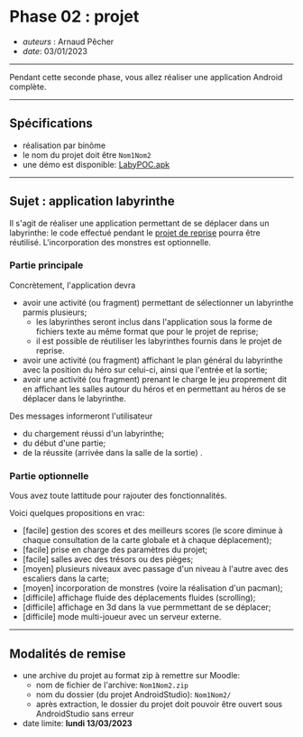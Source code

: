 # Phase 02 : projet

* *auteurs* : Arnaud Pêcher
* *date*: 03/01/2023

---

Pendant cette seconde phase, vous allez réaliser une application Android complète.

---

## Spécifications

* réalisation par binôme
* le nom du projet doit être `Nom1Nom2`
* une démo est disponible: [LabyPOC.apk](../demo/LabyPOC.apk)

---

## Sujet : application labyrinthe

Il s'agit de réaliser une application permettant de se déplacer dans un labyrinthe: le code effectué pendant le [projet de reprise](https://moodle1.u-bordeaux.fr/course/view.php?id=8869) pourra être réutilisé. L'incorporation des monstres est optionnelle.



### Partie principale

Concrètement, l'application devra
* avoir une activité (ou fragment) permettant de sélectionner un labyrinthe parmis plusieurs;
    * les labyrinthes seront inclus dans l'application sous la forme de fichiers texte au même format que pour le projet de reprise;
    * il est possible de réutiliser les labyrinthes fournis dans le projet de reprise.
* avoir une activité (ou fragment) affichant le plan général du labyrinthe avec la position du héro sur celui-ci, ainsi que l'entrée et la sortie;
* avoir une activité (ou fragment) prenant le charge le jeu proprement dit en affichant les salles autour du héros et en permettant au héros de se déplacer dans le labyrinthe.

Des messages informeront l'utilisateur 
* du chargement réussi d'un labyrinthe;
* du début d'une partie;
* de la réussite (arrivée dans la salle de la sortie) .

### Partie optionnelle 

Vous avez toute lattitude pour rajouter des fonctionnalités. 

Voici quelques propositions en vrac:
* [facile] gestion des scores et des meilleurs scores (le score diminue à chaque consultation de la carte globale et à chaque déplacement);
* [facile] prise en charge des paramètres du projet;
* [facile] salles avec des trésors ou des pièges;
* [moyen] plusieurs niveaux avec passage d'un niveau à l'autre avec des escaliers dans la carte;
* [moyen] incorporation de monstres (voire la réalisation d'un pacman);
* [difficile] affichage fluide des déplacements fluides (scrolling);
* [difficile] affichage en 3d dans la vue permmettant de se déplacer;
* [difficile] mode multi-joueur avec un serveur externe.

---

## Modalités de remise

* une archive du projet au format zip à remettre sur Moodle:
    * nom de fichier de l'archive: `Nom1Nom2.zip`
    * nom du dossier (du projet AndroidStudio): `Nom1Nom2/`
    * après extraction, le dossier du projet doit pouvoir être ouvert sous AndroidStudio sans erreur 
* date limite: **lundi 13/03/2023** 
